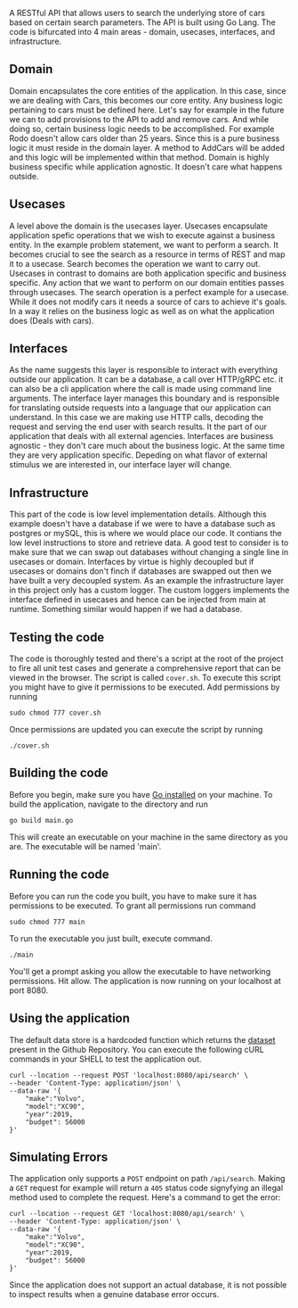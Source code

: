 A RESTful API that allows users to search the underlying store of cars based on certain search parameters. The API is built using Go Lang. The code is bifurcated into 4 main areas - domain, usecases, interfaces, and infrastructure.

## Domain
Domain encapsulates the core entities of the application. In this case, since we are dealing with Cars, this becomes our core entity. Any business logic pertaining to cars must be defined here. Let's say for example in the future we can to add provisions to the API to add and remove cars. And while doing so, certain business logic needs to be accomplished. For example Rodo doesn't allow cars older than 25 years. Since this is a pure business logic it must reside in the domain layer. A method to AddCars will be added and this logic will be implemented within that method. Domain is highly business specific while application agnostic. It doesn't care what happens outside.

## Usecases
A level above the domain is the usecases layer. Usecases encapsulate application spefic operations that we wish to execute against a business entity. In the example problem statement, we want to perform a search. It becomes crucial to see the search as a resource in terms of REST and map it to a usecase. Search becomes the operation we want to carry out.
Usecases in contrast to domains are both application specific and business specific. Any action that we want to perform on our domain entities passes through usecases. The search operation is a perfect example for a usecase. While it does not modify cars it needs a source of cars to achieve it's goals. In a way it relies on the business logic as well as on what the application does (Deals with cars).

## Interfaces
As the name suggests this layer is responsible to interact with everything outside our application. It can be a database, a call over HTTP/gRPC etc. it can also be a cli application where the call is made using command line arguments. The interface layer manages this boundary and is responsible for translating outside requests into a language that our application can understand. In this case we are making use HTTP calls, decoding the request and serving the end user with search results. It the part of our application that deals with all external agencies. Interfaces are business agnostic - they don't care much about the business logic. At the same time they are very application specific. Depeding on what flavor of external stimulus we are interested in, our interface layer will change.

## Infrastructure
This part of the code is low level implementation details. Although this example doesn't have a database if we were to have a database such as postgres or mySQL, this is where we would place our code. It contians the low level instructions to store and retrieve data. A good test to consider is to make sure that we can swap out databases without changing a single line in usecases or domain. Interfaces by virtue is highly decoupled but if usecases or domains don't finch if databases are swapped out then we have built a very decoupled system.
As an example the infrastructure layer in this project only has a custom logger. The custom loggers implements the interface defined in usecases and hence can be injected from main at runtime. Something similar would happen if we had a database.

## Testing the code
The code is thoroughly tested and there's a script at the root of the project to fire all unit test cases and generate a comprehensive report that can be viewed in the browser. The script is called `cover.sh`. To execute this script you might have to give it permissions to be executed. Add permissions by running

```
sudo chmod 777 cover.sh
```

Once permissions are updated you can execute the script by running

```
./cover.sh
```

## Building the code
Before you begin, make sure you have [Go installed](https://go.dev/doc/install) on your machine. To build the application, navigate to the directory and run
```
go build main.go
```
This will create an executable on your machine in the same directory as you are. The executable will be named 'main'.

## Running the code
Before you can run the code you built, you have to make sure it has permissions to be executed. To grant all permissions run command
```
sudo chmod 777 main
```
To run the executable you just built, execute command.
```
./main
```
You'll get a prompt asking you allow the executable to have networking permissions. Hit allow. The application is now running on your localhost at port 8080.

## Using the application
The default data store is a hardcoded function which returns the [dataset](https://github.com/Honcker/engineering_exercise/blob/main/Exercise_Dataset.json) present in the Github Repository. You can execute the following cURL commands in your SHELL to test the application out.

```
curl --location --request POST 'localhost:8080/api/search' \
--header 'Content-Type: application/json' \
--data-raw '{
    "make":"Volvo",
    "model":"XC90",
    "year":2019,
    "budget": 56000
}'
```

## Simulating Errors
The application only supports a `POST` endpoint on path `/api/search`. Making a `GET` request for example will return a `405` status code signyfying an illegal method used to complete the request. Here's a command to get the error:
```
curl --location --request GET 'localhost:8080/api/search' \
--header 'Content-Type: application/json' \
--data-raw '{
    "make":"Volvo",
    "model":"XC90",
    "year":2019,
    "budget": 56000
}'
```

Since the application does not support an actual database, it is not possible to inspect results when a genuine database error occurs.